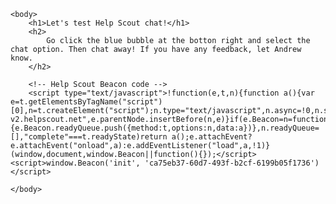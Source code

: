 <html>
    
    <body>
        <h1>Let's test Help Scout chat!</h1>
        <h2>
            Go click the blue bubble at the botton right and select the chat option. Then chat away! If you have any feedback, let Andrew know.
        </h2>
        
        <!-- Help Scout Beacon code -->        
        <script type="text/javascript">!function(e,t,n){function a(){var e=t.getElementsByTagName("script")[0],n=t.createElement("script");n.type="text/javascript",n.async=!0,n.src="https://beacon-v2.helpscout.net",e.parentNode.insertBefore(n,e)}if(e.Beacon=n=function(t,n,a){e.Beacon.readyQueue.push({method:t,options:n,data:a})},n.readyQueue=[],"complete"===t.readyState)return a();e.attachEvent?e.attachEvent("onload",a):e.addEventListener("load",a,!1)}(window,document,window.Beacon||function(){});</script> <script>window.Beacon('init', 'ca75eb37-60d7-493f-b2cf-6199b05f1736')</script>
    
    </body>
    
</html>
